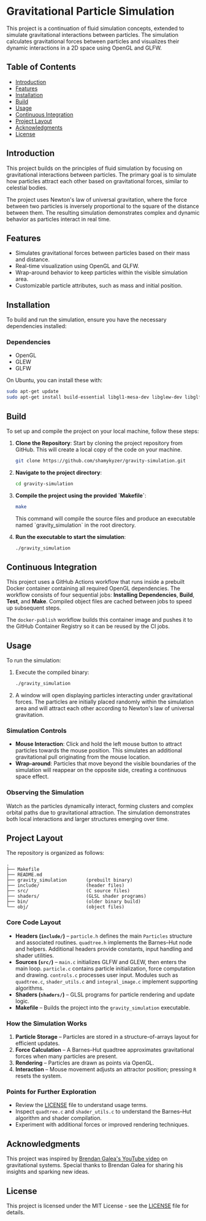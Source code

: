 
# Gravitational Particle Simulation

This project is a continuation of fluid simulation concepts, extended to simulate gravitational interactions between particles. The simulation calculates gravitational forces between particles and visualizes their dynamic interactions in a 2D space using OpenGL and GLFW.

## Table of Contents

- [Introduction](#introduction)
- [Features](#features)
- [Installation](#installation)
- [Build](#build)
- [Usage](#usage)
- [Continuous Integration](#continuous-integration)
- [Project Layout](#project-layout)
- [Acknowledgments](#acknowledgments)
- [License](#license)

## Introduction

This project builds on the principles of fluid simulation by focusing on gravitational interactions between particles. The primary goal is to simulate how particles attract each other based on gravitational forces, similar to celestial bodies.

The project uses Newton's law of universal gravitation, where the force between two particles is inversely proportional to the square of the distance between them. The resulting simulation demonstrates complex and dynamic behavior as particles interact in real time.

## Features

- Simulates gravitational forces between particles based on their mass and distance.
- Real-time visualization using OpenGL and GLFW.
- Wrap-around behavior to keep particles within the visible simulation area.
- Customizable particle attributes, such as mass and initial position.

## Installation

To build and run the simulation, ensure you have the necessary dependencies installed:

### Dependencies

- OpenGL
- GLEW
- GLFW

On Ubuntu, you can install these with:

```bash
sudo apt-get update
sudo apt-get install build-essential libgl1-mesa-dev libglew-dev libglfw3-dev
```

## Build

To set up and compile the project on your local machine, follow these steps:

1. **Clone the Repository**: Start by cloning the project repository from GitHub. This will create a local copy of the code on your machine.

   ```bash
   git clone https://github.com/shamykyzer/gravity-simulation.git
   ```

2. **Navigate to the project directory**:

   ```bash
   cd gravity-simulation
   ```

3. **Compile the project using the provided \`Makefile\`**:

   ```bash
   make
   ```

   This command will compile the source files and produce an executable named \`gravity_simulation\` in the root directory.

4. **Run the executable to start the simulation**:

   ```bash
   ./gravity_simulation
   ```

## Continuous Integration

This project uses a GitHub Actions workflow that runs inside a prebuilt Docker
container containing all required OpenGL dependencies. The workflow consists of
four sequential jobs: **Installing Dependencies**, **Build**, **Test**, and
**Make**. Compiled object files are cached between jobs to speed up subsequent
steps.

The `docker-publish` workflow builds this container image and pushes it to the
GitHub Container Registry so it can be reused by the CI jobs.

## Usage

To run the simulation:

1. Execute the compiled binary:

   ```bash
   ./gravity_simulation
   ```

2. A window will open displaying particles interacting under gravitational forces. The particles are initially placed randomly within the simulation area and will attract each other according to Newton's law of universal gravitation.

### Simulation Controls

- **Mouse Interaction**: Click and hold the left mouse button to attract particles towards the mouse position. This simulates an additional gravitational pull originating from the mouse location.
- **Wrap-around**: Particles that move beyond the visible boundaries of the simulation will reappear on the opposite side, creating a continuous space effect.

### Observing the Simulation

Watch as the particles dynamically interact, forming clusters and complex orbital paths due to gravitational attraction. The simulation demonstrates both local interactions and larger structures emerging over time.

## Project Layout

The repository is organized as follows:

```
.
├── Makefile
├── README.md
├── gravity_simulation       (prebuilt binary)
├── include/                 (header files)
├── src/                     (C source files)
├── shaders/                 (GLSL shader programs)
├── bin/                     (older binary build)
└── obj/                     (object files)
```

### Core Code Layout

- **Headers (`include/`)** – `particle.h` defines the main `Particles` structure and associated routines. `quadtree.h` implements the Barnes–Hut node and helpers. Additional headers provide constants, input handling and shader utilities.
- **Sources (`src/`)** – `main.c` initializes GLFW and GLEW, then enters the main loop. `particle.c` contains particle initialization, force computation and drawing. `controls.c` processes user input. Modules such as `quadtree.c`, `shader_utils.c` and `integral_image.c` implement supporting algorithms.
- **Shaders (`shaders/`)** – GLSL programs for particle rendering and update logic.
- **Makefile** – Builds the project into the `gravity_simulation` executable.

### How the Simulation Works
1. **Particle Storage** – Particles are stored in a structure-of-arrays layout for efficient updates.
2. **Force Calculation** – A Barnes–Hut quadtree approximates gravitational forces when many particles are present.
3. **Rendering** – Particles are drawn as points via OpenGL.
4. **Interaction** – Mouse movement adjusts an attractor position; pressing `R` resets the system.

### Points for Further Exploration
 - Review the [LICENSE](LICENSE) file to understand usage terms.
- Inspect `quadtree.c` and `shader_utils.c` to understand the Barnes–Hut algorithm and shader compilation.
- Experiment with additional forces or improved rendering techniques.

## Acknowledgments

This project was inspired by [Brendan Galea's YouTube video](https://www.youtube.com/watch?v=GjbcvqEOIuE&ab_channel=BrendanGalea) on gravitational systems. Special thanks to Brendan Galea for sharing his insights and sparking new ideas.

## License

This project is licensed under the MIT License - see the [LICENSE](LICENSE) file for details.

